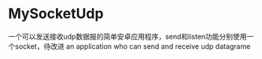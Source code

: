 # MySocketUdp
一个可以发送接收udp数据报的简单安卓应用程序，send和listen功能分别使用一个socket，待改进
an application who can send and receive udp datagrame
